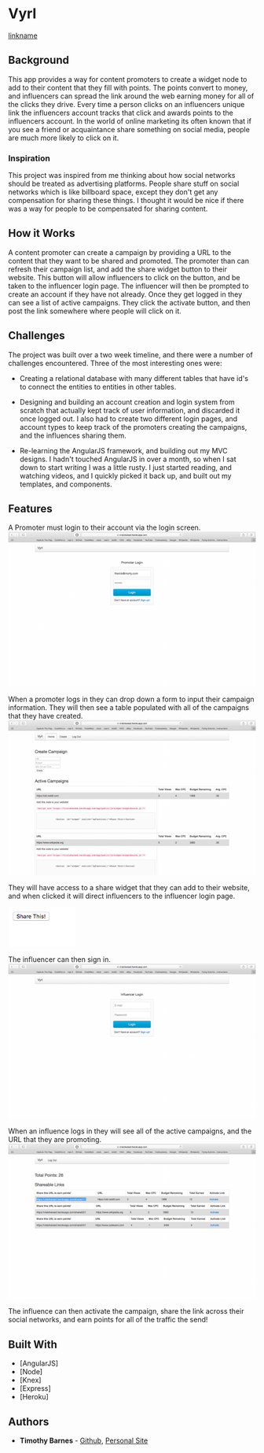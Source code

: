 # Vyrl
[linkname](https://youtu.be/xoNnIZTmAKk)

## Background
This app provides a way for content promoters to create a widget node to add to their content that they fill with points. The points convert to money, and influencers can spread the link around the web earning money for all of the clicks they drive.
Every time a person clicks on an influencers unique link the influencers account tracks that click and awards points to the influencers account. In the world of online marketing its often known that if you see a friend or acquaintance share something on social media, people are much more likely to click on it.

### Inspiration
This project was inspired from me thinking about how social networks should be treated as advertising platforms.
People share stuff on social networks which is like billboard space, except they don't get any compensation for sharing these things. I thought it would be nice if there was a way for people to be compensated for sharing content.

## How it Works
A content promoter can create a campaign by providing a URL to the content that they want to be shared and promoted. The promoter than can refresh their campaign list, and add the share widget button to their website. This button will allow influencers to click on the button, and be taken to the influencer login page. 
The influencer will then be prompted to create an account if they have not already. 
Once they get logged in they can see a list of active campaigns. They click the activate button, and then post the link somewhere where people will click on it.



## Challenges
The project was built over a two week timeline, and there were a number of challenges encountered. Three of the most interesting ones were:
 - Creating a relational database with many different tables that have id's to connect the entities to entities in other tables.

 - Designing and building an account creation and login system from scratch that actually kept track of user information, and discarded it once logged out. I also had to create two different login pages, and account types to keep track of the promoters creating the campaigns, and the influences sharing them.
 
 - Re-learning the AngularJS framework, and building out my MVC designs. I hadn't touched AngularJS in over a month, so when I sat down to start writing I was a little rusty. I just started reading, and watching videos, and I quickly picked it back up, and built out my templates, and components.

## Features

A Promoter must login to their account via the login screen.
![alt text](https://github.com/TheRickestRick/Capstone/blob/master/ScreenShots/Screen%20Shot%202018-07-16%20at%203.26.01%20PM.png)

When a promoter logs in they can drop down a form to input their campaign information. They will then see a table populated with all of the campaigns that they have created.
![alt text](https://github.com/TheRickestRick/Capstone/blob/master/ScreenShots/Screen%20Shot%202018-07-16%20at%203.35.52%20PM.png)

They will have access to a share widget that they can add to their website, and when clicked it will direct influencers to the influencer login page.

![alt text](https://github.com/TheRickestRick/Capstone/blob/master/ScreenShots/Screen%20Shot%202018-07-16%20at%203.40.39%20PM.png)

The influencer can then sign in.
![alt text](https://github.com/TheRickestRick/Capstone/blob/master/ScreenShots/Screen%20Shot%202018-07-16%20at%203.39.42%20PM.png)

When an influence logs in they will see all of the active campaigns, and the URL that they are promoting.
![alt text](https://github.com/TheRickestRick/Capstone/blob/master/ScreenShots/Screen%20Shot%202018-07-16%20at%203.39.35%20PM.png)

The influence can then activate the campaign, share the link across their social networks, and earn points for all of the traffic the send!



## Built With

* [AngularJS]
* [Node]
* [Knex]
* [Express]
* [Heroku]


## Authors

* **Timothy Barnes** - [Github](https://github.com/TheRickestRick), [Personal Site]()
